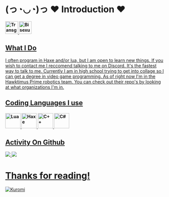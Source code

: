 # (っ◔◡◔)っ ♥ Introduction ♥
 <h4>   <a href="https://www.webmd.com/sex-relationships/what-is-transgender"><img title="Transgender" src="https://upload.wikimedia.org/wikipedia/commons/thumb/b/b0/Transgender_Pride_flag.svg/255px-Transgender_Pride_flag.svg.png" width="40"/>   <a href="https://www.apa.org/pi/lgbt/resources/bisexual"><img title="Bisexual" src="https://upload.wikimedia.org/wikipedia/commons/thumb/2/2a/Bisexual_Pride_Flag.svg/255px-Bisexual_Pride_Flag.svg.png" width="40"/> </h4> 

  
## What I Do

I often program in Haxe and/or lua, but I am open to learn new things.
If you wish to contact me I reccomend talking to me on Discord. It's the fastest way to talk to me.
Currently I am in high school trying to get into collage so I can get a degree in video game programming.
As of right now I'm in the Hawktimus Prime robotics team. 
You can check out their repo's by looking at what organizations I'm in.

## Coding Languages I use
<h4>   <a href="https://lua.org"><img title="Lua" src="https://upload.wikimedia.org/wikipedia/commons/thumb/c/cf/Lua-Logo.svg/1200px-Lua-Logo.svg.png" width="48"/>   <a href="https://haxe.org"><img title="Haxe" src="https://cdn.jsdelivr.net/gh/devicons/devicon/icons/haxe/haxe-original.svg" width="48"/>  <a href="https://learn.microsoft.com/en-us/cpp/windows/latest-supported-vc-redist?view=msvc-170"><img title="C++" src="https://upload.wikimedia.org/wikipedia/commons/thumb/1/18/ISO_C%2B%2B_Logo.svg/120px-ISO_C%2B%2B_Logo.svg.png" width="48"> <a href="https://apps.microsoft.com/detail/9n4w6bhc0hml?hl=en-US&gl=US"><img title="C#" src="https://upload.wikimedia.org/wikipedia/commons/thumb/d/d2/C_Sharp_Logo_2023.svg/130px-C_Sharp_Logo_2023.svg.png" width="48"> </h4> 


## Activity On Github

![](https://github-readme-stats.vercel.app/api?username=LumixX-git&show_icons=true&theme=nord)
![](https://github-readme-stats.vercel.app/api/top-langs/?username=LumixX-git&layout=compact&show_icons=true&theme=nord)

# Thanks for reading!
![Kuromi](https://www.icegif.com/wp-content/uploads/2023/06/icegif-1266.gif)



